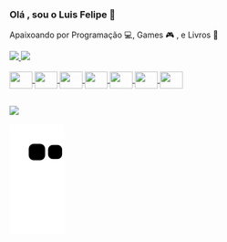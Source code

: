 ### Olá , sou o Luis Felipe 👋
Apaixoando por Programação :computer:, Games :video_game: , e Livros :book:

<div>
  <a href="https://github.com/luisfsm">
  <img height="180em" src="https://github-readme-stats.vercel.app/api?username=luisfsm&show_icons=true&theme=dark&include_all_commits=true&count_private=true"/>
  <img height="180em" src="https://github-readme-stats.vercel.app/api/top-langs/?username=luisfsm&layout=compact&langs_count=7&theme=dark"/>
</div>
<div style="display: inline_block"><br>
  

  <img align="center" height="30" width="40" src="https://img.icons8.com/color/344/c-sharp-logo.png">
  <img align="center" height="30" width="40" src="https://img.icons8.com/color/452/java.png">
  <img align="center" height="30" width="40" src="https://img.icons8.com/color/452/spring-logo.png">
  <img align="center" height="30" width="40" src="https://img.icons8.com/color/452/javascript--v1.png">
  <img align="center" height="30" width="40" src="https://img.icons8.com/color/452/typescript.png">
  <img align="center" height="30" width="40" src="https://img.icons8.com/officel/452/react.png">
  <img align="center" height="30" width="40" src="https://img.icons8.com/color/344/angularjs.png">
</div>
 
  ##
  
  <a href="https://www.linkedin.com/in/lfsm/" target="_blank"><img src="https://img.shields.io/badge/-LinkedIn-%230077B5?style=for-the-badge&logo=linkedin&logoColor=white" target="_blank"></a>  
</div>

![Snake animation](https://github.com/rafaballerini/rafaballerini/blob/output/github-contribution-grid-snake.svg)
